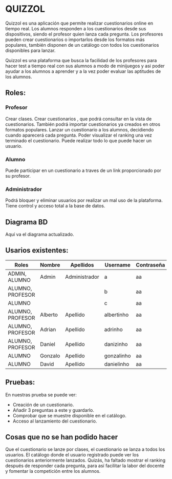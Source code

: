 # QUIZZOL
Quizzol es una aplicación que permite realizar cuestionarios online en tiempo real. Los alumnos responden a los cuestionarios desde sus dispositivos, siendo el profesor quien lanza cada pregunta. Los profesores pueden crear cuestionarios o importarlos desde los formatos más populares, también disponen de un catálogo con todos los cuestionarios disponibles para lanzar.

Quizzol es una plataforma que busca la facilidad de los profesores para hacer test a tiempo real con sus alumnos a modo de minijuegos y asi poder ayudar a los alumnos a aprender y a la vez poder evaluar las aptitudes de los alumnos.

## Roles:
### Profesor
Crear clases.
Crear cuestionarios , que podrá consultar en la vista de cuestionarios. También podrá importar cuestionarios ya creados en otros formatos populares.
Lanzar un cuestionario a los alumnos, decidiendo cuando aparecerá cada pregunta.
Poder visualizar el ranking una vez terminado el cuestionario.
Puede realizar todo lo que puede hacer un usuario.
### Alumno
Puede participar en un cuestionario a traves de un link proporcionado por su profesor.
### Administrador
Podrá bloquer y eliminar usuarios por realizar un mal uso de la plataforma.
Tiene control y acceso total a la base de datos.


## Diagrama BD

Aquí va el diagrama actualizado.

## Usarios existentes:

| Roles             | Nombre   | Apellidos     | Username   | Contraseña |
|-------------------|----------|---------------|------------|------------|
| ADMIN, ALUMNO     | Admin    | Administrador | a          | aa         |
| ALUMNO, PROFESOR  |          |               | b          | aa         |
| ALUMNO            |          |               | c          | aa         |
| ALUMNO, PROFESOR  | Alberto  | Apellido      | albertinho | aa         |
| ALUMNO, PROFESOR  | Adrian   | Apellido      | adrinho    | aa         |
| ALUMNO, PROFESOR  | Daniel   | Apellido      | danizinho  | aa         |
| ALUMNO            | Gonzalo  | Apellido      | gonzalinho | aa         |
| ALUMNO            | David    | Apellido      | danielinho | aa         |

## Pruebas:
En nuestras prueba se puede ver:
- Creación de un cuestionario.
- Añadir 3 preguntas a este y guardarlo.
- Comprobar que se muestre disponible en el catálogo.
- Acceso al lanzamiento del cuestionario.

## Cosas que no se han podido hacer
Que el cuestionario se lanze por clases, el cuestionario se lanza a todos los usuarios.
El catálogo donde el usuario registrado puede ver los cuestionarios anteriormente lanzados.
Quizás, ha faltado mostrar el ranking después de responder cada pregunta, para así facilitar la labor del docente y fomentar la competición entre los alumnos.

